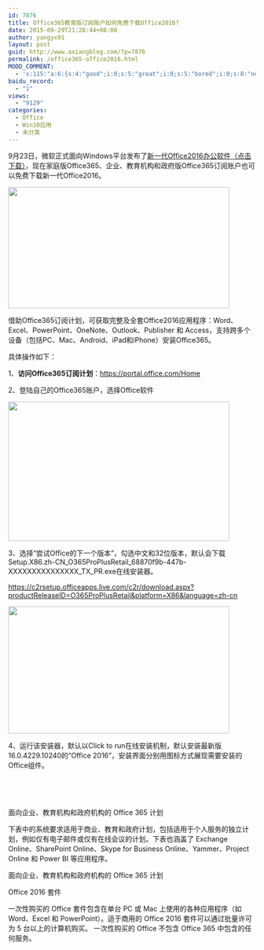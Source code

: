 ```yaml
---
id: 7876
title: Office365教育版订阅账户如何免费下载Office2016?
date: 2015-09-29T21:28:44+08:00
author: yangyx91
layout: post
guid: http://www.axiangblog.com/?p=7876
permalink: /office365-office2016.html
MOOD_COMMENT:
  - 's:115:"a:6:{s:4:"good";i:0;s:5:"great";i:0;s:5:"bored";i:0;s:8:"nonsense";i:0;s:13:"notunderstand";i:0;s:7:"passing";i:0;}";'
baidu_record:
  - "1"
views:
  - "9129"
categories:
  - Office
  - Win10应用
  - 未分类
---
```

9月23日，微软正式面向Windows平台发布了<a href="http://www.axiangblog.com/office-2016-rtm-setup.html" target="_blank" rel="nofollow" >新一代Office2016办公软件（点击下载）</a>，现在家庭版Office365、企业、教育机构和政府版Office365订阅账户也可以免费下载新一代Office2016。

<img loading="lazy" class="alignnone" src="http://www.axiangblog.com/wp-content/uploads/2015/09/2015092913091339.jpg" alt="" width="450" height="247" /> 

借助Office365订阅计划，可获取完整及全套Office2016应用程序：Word、Excel、PowerPoint、OneNote、Outlook、Publisher 和 Access，支持跨多个设备（包括PC、Mac、Android、iPad和iPhone）安装Office365。

具体操作如下：

1、**访问Office365订阅计划**：<a href="https://portal.office.com/Home" target="_blank" rel="nofollow" >https://portal.office.com/Home </a>

2、登陆自己的Office365账户，选择Office软件

<img loading="lazy" class="alignnone" src="http://www.axiangblog.com/wp-content/uploads/2015/09/2015092913103676.jpg" alt="" width="450" height="284" /> 

3、选择“尝试Office的下一个版本”，勾选中文和32位版本，默认会下载Setup.X86.zh-CN\_O365ProPlusRetail\_68870f9b-447b-XXXXXXXXXXXXXXX\_TX\_PR.exe在线安装器。

<a href="https://c2rsetup.officeapps.live.com/c2r/download.aspx?productReleaseID=O365ProPlusRetail&platform=X86&language=zh-cn" target="_blank" rel="nofollow" >https://c2rsetup.officeapps.live.com/c2r/download.aspx?productReleaseID=O365ProPlusRetail&platform=X86&language=zh-cn</a>

<img loading="lazy" class="alignnone" src="http://www.axiangblog.com/wp-content/uploads/2015/09/2015092913120471.jpg" alt="" width="450" height="259" /> 

4、运行该安装器，默认以Click to run在线安装机制，默认安装最新版16.0.4229.10240的“Office 2016”，安装界面分别用图标方式展现需要安装的Office组件。

&nbsp;

&nbsp;

面向企业、教育机构和政府机构的 Office 365 计划

下表中的系统要求适用于商业、教育和政府计划，包括适用于个人服务的独立计划，例如仅有电子邮件或仅有在线会议的计划。下表也涵盖了 Exchange Online、SharePoint Online、Skype for Business Online、Yammer、Project Online 和 Power BI 等应用程序。

面向企业、教育机构和政府机构的 Office 365 计划

Office 2016 套件

一次性购买的 Office 套件包含在单台 PC 或 Mac 上使用的各种应用程序（如 Word、Excel 和 PowerPoint）。适于商用的 Office 2016 套件可以通过批量许可为 5 台以上的计算机购买。 一次性购买的 Office 不包含 Office 365 中包含的任何服务。